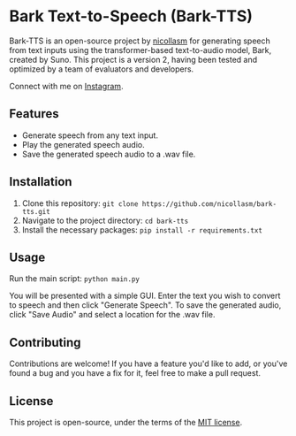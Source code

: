 # Bark Text-to-Speech (Bark-TTS)

Bark-TTS is an open-source project by [nicollasm](https://github.com/nicollasm) for generating speech from text inputs using the transformer-based text-to-audio model, Bark, created by Suno. This project is a version 2, having been tested and optimized by a team of evaluators and developers.

Connect with me on [Instagram](https://instagram.com/nicollasnclm).

## Features
- Generate speech from any text input.
- Play the generated speech audio.
- Save the generated speech audio to a .wav file.

## Installation
1. Clone this repository: `git clone https://github.com/nicollasm/bark-tts.git`
2. Navigate to the project directory: `cd bark-tts`
3. Install the necessary packages: `pip install -r requirements.txt`

## Usage
Run the main script: `python main.py`

You will be presented with a simple GUI. Enter the text you wish to convert to speech and then click "Generate Speech". To save the generated audio, click "Save Audio" and select a location for the .wav file.

## Contributing
Contributions are welcome! If you have a feature you'd like to add, or you've found a bug and you have a fix for it, feel free to make a pull request.

## License
This project is open-source, under the terms of the [MIT license](https://opensource.org/licenses/MIT).
